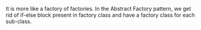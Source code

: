 It is more like a factory of factories.
In the Abstract Factory pattern, we get rid of if-else block present in factory class and have a factory class for each sub-class.
